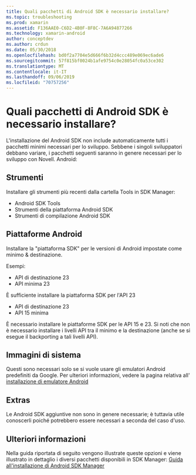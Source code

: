 ```yaml
---
title: Quali pacchetti di Android SDK è necessario installare?
ms.topic: troubleshooting
ms.prod: xamarin
ms.assetid: F136AAE0-C6D2-4B0F-8F8C-7A6A94877266
ms.technology: xamarin-android
author: conceptdev
ms.author: crdun
ms.date: 05/30/2018
ms.openlocfilehash: bd0f2a7704e5d666f6b32d4ccc489e069ec6ade6
ms.sourcegitcommit: 57f815bf0024b1afe9754c0e28054fc0a53ce302
ms.translationtype: MT
ms.contentlocale: it-IT
ms.lasthandoff: 09/06/2019
ms.locfileid: "70757256"
---
```

# <a name="which-android-sdk-packages-should-i-install"></a>Quali pacchetti di Android SDK è necessario installare?

L'installazione del Android SDK non include automaticamente tutti i pacchetti minimi necessari per lo sviluppo. Sebbene i singoli sviluppatori debbano variare, i pacchetti seguenti saranno in genere necessari per lo sviluppo con Novell. Android:

## <a name="tools"></a>Strumenti

Installare gli strumenti più recenti dalla cartella Tools in SDK Manager:

- Android SDK Tools
- Strumenti della piattaforma Android SDK
- Strumenti di compilazione Android SDK

## <a name="android-platforms"></a>Piattaforme Android

Installare la "piattaforma SDK" per le versioni di Android impostate come minimo & destinazione. 

Esempi:

- API di destinazione 23
- API minima 23

È sufficiente installare la piattaforma SDK per l'API 23

- API di destinazione 23
- API 15 minima

È necessario installare le piattaforme SDK per le API 15 e 23. Si noti che non è necessario installare i livelli API tra il minimo e la destinazione (anche se si esegue il backporting a tali livelli API).

## <a name="system-images"></a>Immagini di sistema

Questi sono necessari solo se si vuole usare gli emulatori Android predefiniti da Google. Per ulteriori informazioni, vedere la pagina relativa all' [installazione di emulatore Android](~/android/get-started/installation/android-emulator/index.md)

## <a name="extras"></a>Extras
Le Android SDK aggiuntive non sono in genere necessarie; è tuttavia utile conoscerli poiché potrebbero essere necessari a seconda del caso d'uso.

## <a name="further-reading"></a>Ulteriori informazioni
Nella guida riportata di seguito vengono illustrate queste opzioni e viene illustrato in dettaglio i diversi pacchetti disponibili in SDK Manager: [Guida all'installazione di Android SDK Manager](http://www.themethodology.net/2015/02/android-sdk-manager-setup-for.html?m=1)
